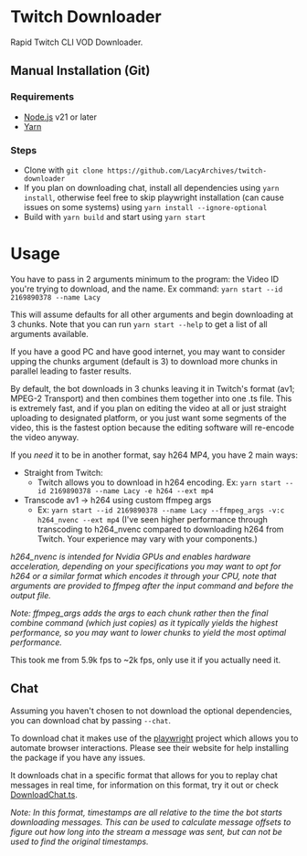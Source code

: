 # Twitch Downloader
Rapid Twitch CLI VOD Downloader.

## Manual Installation (Git)
### Requirements
- [Node.js](https://nodejs.org/en/download/package-manager) v21 or later
- [Yarn](https://yarnpkg.com/)
### Steps
- Clone with `git clone https://github.com/LacyArchives/twitch-downloader`
- If you plan on downloading chat, install all dependencies using `yarn install`, otherwise feel free to skip playwright installation (can cause issues on some systems) using `yarn install --ignore-optional`
- Build with `yarn build` and start using `yarn start`

# Usage
You have to pass in 2 arguments minimum to the program: the Video ID you're trying to download, and the name.
Ex command: `yarn start --id 2169890378 --name Lacy`

This will assume defaults for all other arguments and begin downloading at 3 chunks. Note that you can run `yarn start --help` to get a list of all arguments available.

If you have a good PC and have good internet, you may want to consider upping the chunks argument (default is 3) to download more chunks in parallel leading to faster results.

By default, the bot downloads in 3 chunks leaving it in Twitch's format (av1; MPEG-2 Transport) and then combines them together into one .ts file. This is extremely fast, and if you plan on editing the video at all or just straight uploading to designated platform, or you just want some segments of the video, this is the fastest option because the editing software will re-encode the video anyway. 

If you *need* it to be in another format, say h264 MP4, you have 2 main ways:
- Straight from Twitch:
    - Twitch allows you to download in h264 encoding. Ex: `yarn start --id 2169890378 --name Lacy -e h264 --ext mp4`
- Transcode av1 -> h264 using custom ffmpeg args
    - Ex:
`yarn start --id 2169890378 --name Lacy --ffmpeg_args -v:c h264_nvenc --ext mp4` (I've seen higher performance through transcoding to h264_nvenc compared to downloading h264 from Twitch. Your experience may vary with your components.)

*h264_nvenc is intended for Nvidia GPUs and enables hardware acceleration, depending on your specifications you may want to opt for h264 or a similar format which encodes it through your CPU, note that arguments are provided to ffmpeg after the input command and before the output file.*

*Note: ffmpeg_args adds the args to each chunk rather then the final combine command (which just copies) as it typically yields the highest performance, so you may want to lower chunks to yield the most optimal performance.*

This took me from 5.9k fps to ~2k fps, only use it if you actually need it.

## Chat
Assuming you haven't chosen to not download the optional dependencies, you can download chat by passing `--chat`.

To download chat it makes use of the [playwright](https://playwright.dev/) project which allows you to automate browser interactions. Please see their website for help installing the package if you have any issues.

It downloads chat in a specific format that allows for you to replay chat messages in real time, for information on this format, try it out or check [DownloadChat.ts](https://github.com/LacyArchives/twitch-downloader/tree/main/src/DownloadChat.ts).

*Note: In this format, timestamps are all relative to the time the bot starts downloading messages. This can be used to calculate message offsets to figure out how long into the stream a message was sent, but can not be used to find the original timestamps.*